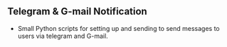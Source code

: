 ## Telegram & G-mail Notification

- Small Python scripts for setting up and sending to send messages to users via telegram and G-mail.
